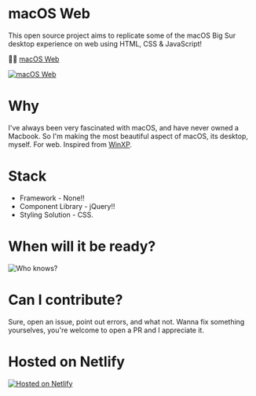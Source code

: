 # macOS Web

This open source project aims to replicate some of the macOS Big Sur desktop experience on web using HTML, CSS & JavaScript!

🔗🔗 [macOS Web](https://macosweb.netlify.app/)



[![macOS Web](https://user-images.githubusercontent.com/96859890/187077045-68395248-f7e8-470b-a6d0-71e10d53d7a7.png)](https://macosweb.netlify.app/)

# Why

I've always been very fascinated with macOS, and have never owned a Macbook. So I'm making the most beautiful aspect of macOS, its desktop, myself. For web. Inspired from [WinXP](https://winxp.now.sh/).

# Stack

- Framework - None!!
- Component Library - jQuery!!
- Styling Solution - CSS.


# When will it be ready?

![Who knows?](https://i.imgur.com/6xfbPzs.gif)

# Can I contribute?

Sure, open an issue, point out errors, and what not. Wanna fix something yourselves, you're welcome to open a PR and I appreciate it.


# Hosted on Netlify

[![Hosted on Netlify](https://upload.wikimedia.org/wikipedia/commons/thumb/b/b8/Netlify_logo.svg/1200px-Netlify_logo.svg.png)](https://netlify.app)
